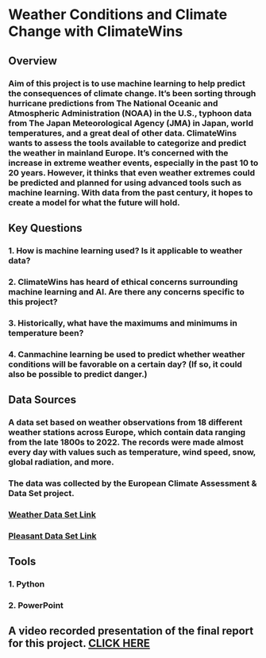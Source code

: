 # Weather Conditions and Climate Change with ClimateWins
## Overview
### Aim of this project is to use machine learning to help predict the consequences of climate change. It’s been sorting through hurricane predictions from The National Oceanic and Atmospheric Administration (NOAA) in the U.S., typhoon data from The Japan Meteorological Agency (JMA) in Japan, world temperatures, and a great deal of other data. ClimateWins wants to assess the tools available to categorize and predict the weather in mainland Europe. It’s concerned with the increase in extreme weather events, especially in the past 10 to 20 years. However, it thinks that even weather extremes could be predicted and planned for using advanced tools such as machine learning. With data from the past century, it hopes to create a model for what the future will hold.

## Key Questions

### 1. How is machine learning used? Is it applicable to weather data?
### 2. ClimateWins has heard of ethical concerns surrounding machine learning and AI. Are there any concerns specific to this project?
### 3. Historically, what have the maximums and minimums in temperature been?
### 4. Canmachine learning be used to predict whether weather conditions will be favorable on a certain day? (If so, it could also be possible to predict danger.)

## Data Sources
### A data set based on weather observations from 18 different weather stations across Europe, which contain data ranging from the late 1800s to 2022. The records were made almost every day with values such as temperature, wind speed, snow, global radiation, and more.
### The data was collected by the European Climate Assessment & Data Set project.
### [Weather Data Set Link](https://s3.amazonaws.com/coach-courses-us/public/courses/da-spec-ml/Scripts/A1/Dataset-weather-prediction-dataset-processed.csv)
### [Pleasant Data Set Link](https://images.careerfoundry.com/public/courses/da-spec-ml/Scripts/A1/Dataset-Answers-Weather_Prediction_Pleasant_Weather.csv)

## Tools
### 1. Python
### 2. PowerPoint

## A video recorded presentation of the final report for this project. [CLICK HERE](https://vimeo.com/1074153340/e88554df92)
